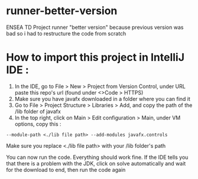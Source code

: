 # runner-better-version
ENSEA TD Project runner
"better version" because previous version was bad so i had to restructure the code from scratch

# How to import this project in IntelliJ IDE :

1. In the IDE, go to File > New > Project from Version Control, under URL paste this repo's url (found under <>Code > HTTPS)
2. Make sure you have javafx downloaded in a folder where you can find it
3. Go to File > Project Structure > Libraries > Add, and copy the path of the /lib folder of javafx
4. In the top right, click on Main > Edit configuration > Main, under VM options, copy this :
```
--module-path <./lib file path> --add-modules javafx.controls
```
Make sure you replace <./lib file path> with your /lib folder's path

You can now run the code. Everything should work fine.
If the IDE tells you that there is a problem with the JDK, click on solve automatically and wait for the download to end, then run the code again
